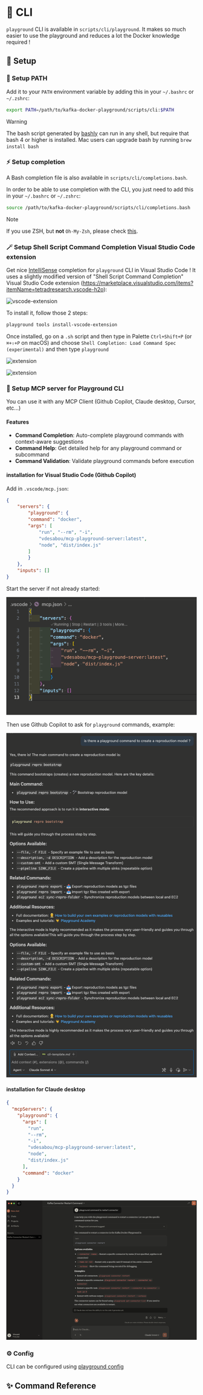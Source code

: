 # 🧠 CLI

`playground` CLI is available in `scripts/cli/playground`.
It makes so much easier to use the playground and reduces a lot the Docker knowledge required !

## 🚜 Setup

### 🦶 Setup PATH

Add it to your `PATH` environment variable by adding this in your `~/.bashrc` or `~/.zshrc`:

```bash
export PATH=/path/to/kafka-docker-playground/scripts/cli:$PATH
```

> [!WARNING]
> The bash script generated by [bashly](https://bashly.dannyb.co/) can run in any shell, but require that bash 4 or higher is installed.
> Mac users can upgrade bash by running `brew install bash`

### ⚡ Setup completion

A Bash completion file is also available in `scripts/cli/completions.bash`.

In order to be able to use completion with the CLI, you just need to add this in your `~/.bashrc` or `~/.zshrc`:

```bash
source /path/to/kafka-docker-playground/scripts/cli/completions.bash
```

> [!NOTE]
> If you use ZSH, but **not** `Oh-My-Zsh`, please check [this](https://bashly.dannyb.co/advanced/bash-completion/#completions-in-zsh).

### 🪄 Setup Shell Script Command Completion Visual Studio Code extension

Get nice [IntelliSense](https://learn.microsoft.com/en-us/visualstudio/ide/using-intellisense?view=vs-2022) completion for `playground` CLI in Visual Studio Code ! It uses a slightly modified version of "Shell Script Command Completion" Visual Studio Code extension (https://marketplace.visualstudio.com/items?itemName=tetradresearch.vscode-h2o):

![vscode-extension](./images/vscode-extension.gif)

To install it, follow those 2 steps:

```bash
playground tools install-vscode-extension
```

Once installed, go on a `.sh` script and then type  in Palette `Ctrl+Shift+P` (or `⌘+⇧+P` on macOS) and choose `Shell Completion: Load Command Spec (experimental)` and then type `playground`

![extension](./images/vscode_extension1.jpg)

![extension](./images/vscode_extension2.jpg)

### 🤖 Setup MCP server for Playground CLI

You can use it with any MCP Client (Github Copilot, Claude desktop, Cursor, etc...)

#### Features

- **Command Completion**: Auto-complete playground commands with context-aware suggestions
- **Command Help**: Get detailed help for any playground command or subcommand  
- **Command Validation**: Validate playground commands before execution

#### installation for Visual Studio Code (Github Copilot)

Add in `.vscode/mcp.json`:

```json
{
	"servers": {
		"playground": {
		"command": "docker",
		"args": [
			"run", "--rm", "-i",
			"vdesabou/mcp-playground-server:latest",
			"node", "dist/index.js"
		]
		}
	},
	"inputs": []
}
```

Start the server if not already started:

![mcp](./images/mcp_vscode1.png)

Then use Github Copilot to ask for `playground` commands, example:

![mcp](./images/mcp_vscode2.png)

#### installation for Claude desktop

```json
{
  "mcpServers": {
    "playground": {
      "args": [
        "run",
        "--rm",
        "-i",
        "vdesabou/mcp-playground-server:latest",
        "node",
        "dist/index.js"
      ],
      "command": "docker"
    }
  }
}
```

![mcp](./images/mcp_claude1.png)

### ⚙️ Config

CLI can be configured using [playground config](/playground%20config) 

## ✨ Command Reference

